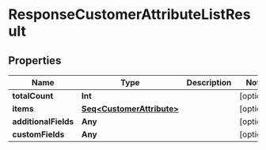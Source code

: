 

# ResponseCustomerAttributeListResult


## Properties

Name | Type | Description | Notes
------------ | ------------- | ------------- | -------------
**totalCount** | **Int** |  |  [optional]
**items** | [**Seq&lt;CustomerAttribute&gt;**](CustomerAttribute.md) |  |  [optional]
**additionalFields** | **Any** |  |  [optional]
**customFields** | **Any** |  |  [optional]



